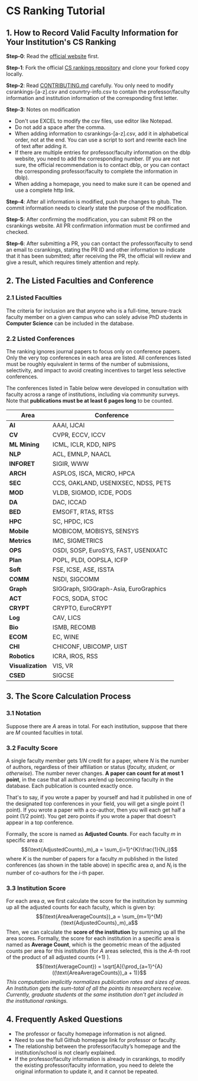 # CS Ranking Tutorial


## 1. How to Record Valid Faculty Information for Your Institution's CS Ranking 
**Step-0**: Read the [official website](https://csrankings.org/#/index?all&us) first.

**Step-1**: Fork the official [CS rankings repository](https://github.com/emeryberger/CSrankings) and clone your forked copy locally.

**Step-2**: Read [CONTRIBUTING.md](https://github.com/emeryberger/CSrankings/blob/gh-pages/CONTRIBUTING.md) carefully. You only need to modify csrankings-[a-z].csv and counrtry-info.csv to contain the professor/faculty information and institution information of the corresponding first letter.

**Step-3**: Notes on modification
- Don't use EXCEL to modify the csv files, use editor like Notepad.
- Do not add a space after the comma.
- When adding information to csrankings-[a-z].csv, add it in alphabetical order, not at the end. You can use a script to sort and rewrite each line of text after adding it.
- If there are multiple entries for professor/faculty information on the dblp website, you need to add the corresponding number. (If you are not sure, the official recommendation is to contact dblp, or you can contact the corresponding professor/faculty to complete the information in dblp).
- When adding a homepage, you need to make sure it can be opened and use a complete http link.

**Step-4**: After all information is modified, push the changes to gitub. The commit information needs to clearly state the purpose of the modification.

**Step-5**: After confirming the modification, you can submit PR on the csrankings website. All PR confirmation information must be confirmed and checked.

**Step-6**: After submitting a PR, you can contact the professor/faculty to send an email to csrankings, stating the PR ID and other information to indicate that it has been submitted; after receiving the PR, the official will review and give a result, which requires timely attention and reply.

## 2. The Listed Faculties and Conference

### 2.1 Listed Faculties
The criteria for inclusion are that anyone who is a full-time, tenure-track faculty
member on a given campus who can solely advise PhD students in **Computer Science** can be included in the database.

### 2.2 Listed Conferences
The ranking ignores journal papers to focus only on conference papers. Only
the very top conferences in each area are listed. All conferences listed must
be roughly equivalent in terms of the number of submissions, selectivity, and
impact to avoid creating incentives to target less selective conferences.

The conferences listed in Table below were developed in consultation with faculty
across a range of institutions, including via community surveys.
Note that **publications must be at least 6 pages long** to be counted.

| **Area**      | **Conference** |
| ----------- | ----------- |
| **AI** | AAAI, IJCAI |
| **CV** | CVPR, ECCV, ICCV |
| **ML Mining** | ICML, ICLR, KDD, NIPS |
| **NLP** | ACL, EMNLP, NAACL |
| **INFORET** | SIGIR, WWW |
| **ARCH** | ASPLOS, ISCA, MICRO, HPCA | 
| **SEC** | CCS, OAKLAND, USENIXSEC, NDSS, PETS | 
| **MOD** | VLDB, SIGMOD, ICDE, PODS |
| **DA** | DAC, ICCAD |
| **BED** | EMSOFT, RTAS, RTSS |
| **HPC** | SC, HPDC, ICS | 
| **Mobile** | MOBICOM, MOBISYS, SENSYS |
| **Metrics** | IMC, SIGMETRICS | 
| **OPS** | OSDI, SOSP, EuroSYS, FAST, USENIXATC |
| **Plan** | POPL, PLDI, OOPSLA, ICFP | 
| **Soft** | FSE, ICSE, ASE, ISSTA | 
| **COMM** | NSDI, SIGCOMM |
| **Graph** | SIGGraph, SIGGraph-Asia, EuroGraphics | 
| **ACT** | FOCS, SODA, STOC |
| **CRYPT** | CRYPTO, EuroCRYPT | 
| **Log** | CAV, LICS |
| **Bio** | ISMB, RECOMB |
| **ECOM** | EC, WINE |
| **CHI** | CHICONF, UBICOMP, UIST |
| **Robotics** | ICRA, IROS, RSS |
| **Visualization** | VIS, VR |
| **CSED** | SIGCSE |

## 3. The Score Calculation Process

### 3.1 Notation
Suppose there are $A$ areas in total. For each institution, suppose that there are
$M$ counted faculties in total.

### 3.2 Faculty Score
A single faculty member gets $1/N$ credit for a paper, where $N$ is the number of
authors, regardless of their affiliation or status (_faculty, student, or otherwise_).
The number never changes. **A paper can count for at most 1 point**, in the case
that all authors are/end up becoming faculty in the database. Each publication
is counted exactly once.

That's to say, if you wrote a paper by yourself and had it published in one of
the designated top conferences in your field, you will get a single point (1 point).
If you wrote a paper with a co-author, then you will each get half a point (1/2
point). You get zero points if you wrote a paper that doesn't appear in a top
conference.

Formally, the score is named as **Adjusted Counts**. For each faculty $m$ in
specific area $a$:
$$(\text{AdjustedCounts}_m)_a = \sum_{i=1}^{K}\frac{1}{N_i}$$
where $K$ is the number of papers for a faculty $m$ published in the listed conferences (as shown in the table above) in specific area $a$, and $N_i$ is the number of co-authors for the $i$-th paper.

### 3.3 Institution Score
For each area $a$, we first calculate the score for the institution by summing up
all the adjusted counts for each faculty, which is given by:
$$(\text{AreaAverageCounts})_a = \sum_{m=1}^{M}(\text{AdjustedCounts}_m)_a$$
Then, we can calculate the **score of the institution** by summing up all the area
scores. Formally, the score for each institution in a specific area is named as
**Average Count**, which is the geometric mean of the adjusted counts per area
for this institution (for $A$ areas selected, this is the $A$-th root of the product of
all adjusted counts $(+1)$ ).
$$(\text{AverageCount}) =  \sqrt[A]{\prod_{a=1}^{A}((\text{AreaAverageCounts})_a + 1)}$$
_This computation implicitly normalizes publication rates and sizes of areas. An
Institution gets the sum-total of all the points its researchers receive. Currently,
graduate students at the same institution don't get included in the institutional
rankings._

## 4. Frequently Asked Questions

- The professor or faculty homepage information is not aligned.
- Need to use the full Github homepage link for professor or faculty.
- The relationship between the professor/faculty’s homepage and the institution/school is not clearly explained.
- If the professor/faculty information is already in csrankings, to modify the existing professor/faculty information, you need to delete the original information to update it, and it cannot be repeated.
